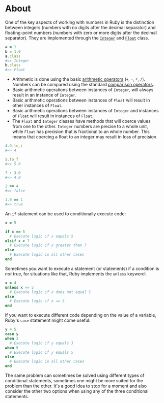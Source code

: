 # About

One of the key aspects of working with numbers in Ruby is the distinction between integers (numbers with no digits after the decimal separator) and floating-point numbers (numbers with zero or more digits after the decimal separator).
They are implemented through the [`Integer`][integer-ruby] and [`Float`][float-ruby] class.

```ruby
a = 1
b = 1.0
a.class
#=> Integer
b.class
#=> Float
```

- Arithmetic is done using the basic [arithmetic operators][arithmetic-operators] (`+`, `-`, `*`, `/`). Numbers can be compared using the standard [comparison operators][comparison-operators].
- Basic arithmetic operations between instances of `Integer`, will always result in an instance of `Integer`.
- Basic arithmetic operations between instances of `Float` will result in other instances of `Float`.
- Basic arithmetic operations between instances of `Integer` and instances of `Float` will result in instances of `Float`.
- The `Float` and `Integer` classes have methods that will coerce values from one to the other. `Integer` numbers are precise to a whole unit, while `Float` has precision that is fractional to an whole number. This means that coercing a float to an integer may result in loss of precision.

```ruby
4.9.to_i
#=> 4

5.to_f
#=> 5.0

7 - 3.0
#=> 4.0

2 == 4
#=> false

1.0 == 1
#=> true
```

An `if` statement can be used to conditionally execute code:

```ruby
x = 5

if x == 5
  # Execute logic if x equals 5
elsif x > 7
  # Execute logic if x greater than 7
else
  # Execute logic in all other cases
end
```

Sometimes you want to execute a statement (or statements) if a condition is _not_ true, for situations like that, Ruby implements the `unless` keyword:

```ruby
x = 4
unless x == 5
  # Execute logic if x does not equal 5
else
  # Execute logic if x == 5
end
```

If you want to execute different code depending on the value of a variable, Ruby's `case` statement might come useful:

```ruby
y = 5
case y
when 3
  # Execute logic if y equals 3
when 5
  # Execute logic if y equals 5
else
  # Execute logic in all other cases
end
```

The same problem can sometimes be solved using different types of conditional statements, sometimes one might be more suited for the problem than the other. It's a good idea to stop for a moment and also consider the other two options when using any of the three conditional statements.

[arithmetic-operators]: https://www.tutorialspoint.com/ruby/ruby_operators.htm
[comparison-operators]: https://www.w3resource.com/ruby/ruby-comparison-operators.php
[if-else-unless]: https://www.w3resource.com/ruby/ruby-if-else-unless.php
[integer-ruby]: https://ruby-doc.org/core-2.7.1/Integer.html
[float-ruby]: https://ruby-doc.org/core-2.7.1/Float.html
